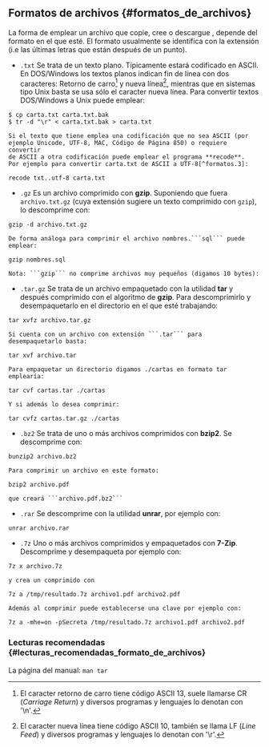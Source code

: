 ## Formatos de archivos {#formatos_de_archivos}

La forma de emplear un archivo que copie, cree o descargue , depende 
del formato en el que esté. 
El formato usualmente se identifica con la extensión (i.e las últimas 
letras que están después de un punto).

- ```.txt``` Se trata de un texto plano. Típicamente estará codificado en 
	ASCII. En DOS/Windows los textos planos indican fin de línea con dos 
	caracteres: Retorno de carro[^formatos.1] y nueva línea[^formatos.2], 
	mientras que en sistemas tipo Unix basta se usa sólo el caracter nueva 
	línea.  Para convertir textos DOS/Windows a Unix puede emplear:
```
$ cp carta.txt carta.txt.bak
$ tr -d "\r" < carta.txt.bak > carta.txt
```
	Si el texto que tiene emplea una codificación que no sea ASCII (por 
	ejemplo Unicode, UTF-8, MAC, Código de Página 850) o requiere convertir 
	de ASCII a otra codificación puede emplear el programa **recode**. 
	Por ejemplo para convertir carta.txt de ASCII a UTF-8[^formatos.3]:
```
recode txt..utf-8 carta.txt
```

- ```.gz``` Es un archivo comprimido con **gzip**. Suponiendo que 
	fuera ```archivo.txt.gz``` (cuya extensión sugiere un texto comprimido 
	con ```gzip```), lo descomprime con:
```
gzip -d archivo.txt.gz
```
	De forma análoga para comprimir el archivo nombres.```sql``` puede 
	emplear:
```
gzip nombres.sql
```
	Nota: ```gzip``` no comprime archivos muy pequeños (digamos 10 bytes):

- ```.tar.gz``` Se trata de un archivo empaquetado con la utilidad **tar** 
	y después comprimido con el algoritmo de **gzip**. Para descomprimirlo 
	y desempaquetarlo en el directorio en el que esté trabajando:
```
tar xvfz archivo.tar.gz
```
	Si cuenta con un archivo con extensión ```.tar``` para 
	desempaquetarlo basta:
```
tar xvf archivo.tar
```
   	Para empaquetar un directorio digamos ./cartas en formato tar emplearía:
```
tar cvf cartas.tar ./cartas
```
	Y si además lo desea comprimir:
```
tar cvfz cartas.tar.gz ./cartas
```

- ```.bz2``` Se trata de uno o más archivos comprimidos con **bzip2**.
	Se descomprime con:
```
bunzip2 archivo.bz2
```
	Para comprimir un archivo en este formato:
```
bzip2 archivo.pdf
```
	que creará ```archivo.pdf.bz2```

- ```.rar``` Se descomprime con la utilidad **unrar**, por ejemplo con:
```
unrar archivo.rar
```

- ```.7z``` Uno o más archivos comprimidos y empaquetados con **7-Zip**.
	Descomprime y desempaqueta por ejemplo con:
```
7z x archivo.7z
```
	y crea un comprimido con
```
7z a /tmp/resultado.7z archivo1.pdf archivo2.pdf
```
	Además al comprimir puede establecerse una clave por ejemplo con:
```
7z a -mhe=on -pSecreta /tmp/resultado.7z archivo1.pdf archivo2.pdf
```


			
### Lecturas recomendadas {#lecturas_recomendadas_formato_de_archivos}

La página del manual: ```man tar```

[^formatos.1]: El caracter retorno de carro tiene código ASCII 13, suele 
	llamarse CR (*Carriage Return*) y diversos programas y lenguajes lo 
	denotan con '\n'.

[^formatos.2]: El caracter nueva línea tiene código ASCII 10, también se llama 
	LF (*Line Feed*) y diversos programas y lenguajes lo denotan con '\r'.

[^formatos.3]: UTF-8 es una de las posibles formas de codificar Unicode en 
	ASCII. Los caracteres Unicode con un ASCII equivalente con código menor 
	de 127 tienen la misma representación en UTF-8. Otros caracteres 
	Unicode emplean una secuencia de dos o más caracteres ASCII para su 
	codificación.
